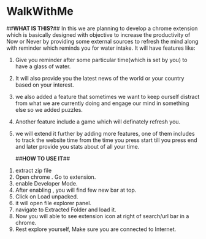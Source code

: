 # WalkWithMe
  ##**WHAT IS THIS?**##
In this we are planning to develop a chrome extension which is basically designed with objective to increase the productivity of Now or Never by providing some external sources to refresh the mind along with reminder which reminds you for water intake.
It will have features like: 

1. Give you reminder after some particular time(which is set by you) to have a glass of water.

2. It will also provide you the latest news of the world or your country based on your interest.

3. we also added a feature that sometimes we want to keep ourself distract from what we are currently doing and engage our mind in something else so we added puzzles.

4. Another feature include a game which will definately refresh you. 

5. we will extend it further by adding more features, one of them includes to track the website time from the time you press start till you press end and later provide you stats about of all your time.

   ##**HOW TO USE IT**##
1) extract zip file
2) Open chrome . Go to extension.
3) enable Developer Mode.
4) After enabling , you will find few new bar at top.
5) Click on Load unpacked.
6) it will open file explorer panel.
7) navigate to Extracted Folder and load it.
8) Now you will able to see extension icon at right of search/url bar in a chrome.
9) Rest explore yourself, Make sure you are connected to Internet.
